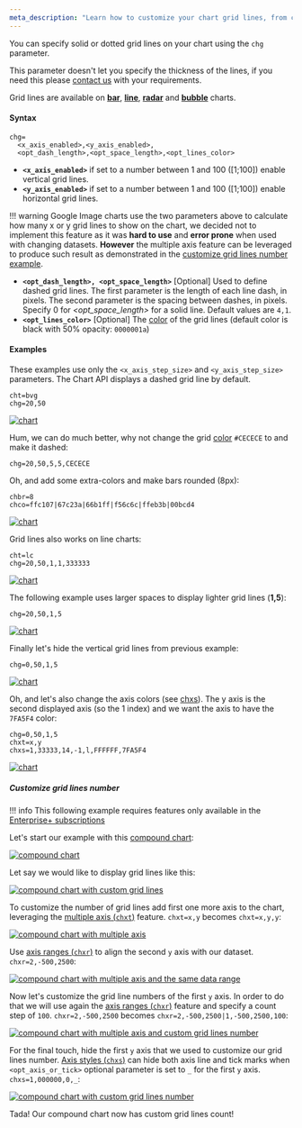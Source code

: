 ```yaml
---
meta_description: "Learn how to customize your chart grid lines, from color to width grid."
---
```

You can specify solid or dotted grid lines on your chart using the `chg` parameter.

This parameter doesn't let you specify the thickness of the lines, if you need this please [contact us](mailto:support@image-charts.com) with your requirements. 

Grid lines are available on **[bar](/bar-charts)**, **[line](/line-charts)**, **[radar](/radar-charts)** and **[bubble](/bubble-charts)** charts.

 <!-- For more ways to make lines across your chart, see shape markers (chm type h, H, v, or V), range markers (chm), and axis tick marks (chxtc). -->

#### Syntax

```
chg=
  <x_axis_enabled>,<y_axis_enabled>,
  <opt_dash_length>,<opt_space_length>,<opt_lines_color>
```

<!-- <opt_x_offset>,<opt_y_offset> -->

- **`<x_axis_enabled>`** if set to a number between 1 and 100 ([1;100]) enable vertical grid lines.
- **`<y_axis_enabled>`** if set to a number between 1 and 100 ([1;100]) enable horizontal grid lines.

!!! warning
    Google Image charts use the two parameters above to calculate how many x or y grid lines to show on the chart, we decided not to implement this feature as it was **hard to use** and **error prone** when used with changing datasets. **However** the multiple axis feature can be leveraged to produce such result as demonstrated in the [customize grid lines number example](#customize-grid-lines-number).


- **`<opt_dash_length>, <opt_space_length>`** [Optional] Used to define dashed grid lines. The first parameter is the length of each line dash, in pixels. The second parameter is the spacing between dashes, in pixels. Specify 0 for *<opt_space_length>* for a solid line. Default values are `4,1`.
- **`<opt_lines_color>`** [Optional] The [color](/reference/color-format/) of the grid lines (default color is black with 50% opacity: `0000001a`)

<!-- - **`<opt_x_offset>,<opt_y_offset>`** [Optional] The number of units, according to the chart scale, to offset the x and y grid lines, respectively. Can be positive or negative values. If you specify this value, you must also specify all preceding values. Default values are 0,0. -->

#### Examples

These examples use only the `<x_axis_step_size>` and `<y_axis_step_size>` parameters. The Chart API displays a dashed grid line by default.



```
cht=bvg
chg=20,50
```

[![chart](https://image-charts.com/chart?chco=76A4FB&chd=t%3A50%2C30%2C10%2C60%2C65%2C90&chg=20%2C50&chls=2.0%2C0.0%2C0.0&chs=700x200&cht=bvg&chxl=0%3A%7C0%7C1%7C2%7C3%7C4%7C5%7C&chxr=1%2C0%2C100%2C25&chxt=x%2Cy&icac=documentation&icretina=1&ichm=dca20a51a1de4d6f4f93bcf1435eace9c38a8cb64627d14191cebd8fd6d1ea57)](https://editor.image-charts.com/chart?chco=76A4FB&chd=t%3A50%2C30%2C10%2C60%2C65%2C90&chg=20%2C50&chls=2.0%2C0.0%2C0.0&chs=700x200&cht=bvg&chxl=0%3A%7C0%7C1%7C2%7C3%7C4%7C5%7C&chxr=1%2C0%2C100%2C25&chxt=x%2Cy&icac=documentation&icretina=1&ichm=dca20a51a1de4d6f4f93bcf1435eace9c38a8cb64627d14191cebd8fd6d1ea57)

Hum, we can do much better, why not change the grid [color](/reference/color-format) `#CECECE` to and make it dashed:

```
chg=20,50,5,5,CECECE
```

Oh, and add some extra-colors and make bars rounded (8px):

```
chbr=8
chco=ffc107|67c23a|66b1ff|f56c6c|ffeb3b|00bcd4
```


[![chart](https://image-charts.com/chart?chbr=8&chco=ffc107%7C67c23a%7C66b1ff%7Cf56c6c%7Cffeb3b%7C00bcd4&chd=t%3A50%2C30%2C10%2C60%2C65%2C90&chg=20%2C50%2C5%2C5%2CCECECE&chls=2.0%2C0.0%2C0.0&chs=700x200&cht=bvg&chxl=0%3A%7C0%7C1%7C2%7C3%7C4%7C5%7C&chxr=1%2C0%2C100%2C25&chxt=x%2Cy&icac=documentation&icretina=1&ichm=d993d06aa120bbb24b98b45afd98da0d851ff39b3cf9607375aacba0768afc97)](https://editor.image-charts.com/chart?chbr=8&chco=ffc107%7C67c23a%7C66b1ff%7Cf56c6c%7Cffeb3b%7C00bcd4&chd=t%3A50%2C30%2C10%2C60%2C65%2C90&chg=20%2C50%2C5%2C5%2CCECECE&chls=2.0%2C0.0%2C0.0&chs=700x200&cht=bvg&chxl=0%3A%7C0%7C1%7C2%7C3%7C4%7C5%7C&chxr=1%2C0%2C100%2C25&chxt=x%2Cy&icac=documentation&icretina=1&ichm=d993d06aa120bbb24b98b45afd98da0d851ff39b3cf9607375aacba0768afc97)

Grid lines also works on line charts:

```
cht=lc
chg=20,50,1,1,333333
```

[![chart](https://image-charts.com/chart?chco=009688&chd=s%3AcEAELFJHHHKUju9uuXUcd&chg=20%2C50%2C1%2C1%2C333333&chls=2.0%2C0.0%2C0.0&chs=700x200&cht=lc&chxr=0%2C0%2C20%2C1%7C1%2C0%2C100%2C20&chxt=x%2Cy&icac=documentation&icretina=1&ichm=77082d0eaec0281622dde62cc8e79f30e4e648c336a98e8aef8f531ba882699e)](https://editor.image-charts.com/chart?chco=009688&chd=s%3AcEAELFJHHHKUju9uuXUcd&chg=20%2C50%2C1%2C1%2C333333&chls=2.0%2C0.0%2C0.0&chs=700x200&cht=lc&chxr=0%2C0%2C20%2C1%7C1%2C0%2C100%2C20&chxt=x%2Cy&icac=documentation&icretina=1&ichm=77082d0eaec0281622dde62cc8e79f30e4e648c336a98e8aef8f531ba882699e)


The following example uses larger spaces to display lighter grid lines (**1,5**):

```
chg=20,50,1,5
```

[![chart](https://image-charts.com/chart?chco=76A4FB&chd=s%3AcEAELFJHHHKUju9uuXUcd&chg=20%2C50%2C1%2C5&chls=2.0%2C0.0%2C0.0&chs=700x200&cht=lc&chxr=0%2C0%2C20%2C1%7C1%2C0%2C100%2C20&chxt=x%2Cy&icac=documentation&icretina=1&ichm=2b1c0bc4047dfe316edbf5d0e1f40d4ea829001e29e55bb9395fa1d0bb6061f4)](https://editor.image-charts.com/chart?chco=76A4FB&chd=s%3AcEAELFJHHHKUju9uuXUcd&chg=20%2C50%2C1%2C5&chls=2.0%2C0.0%2C0.0&chs=700x200&cht=lc&chxr=0%2C0%2C20%2C1%7C1%2C0%2C100%2C20&chxt=x%2Cy&icac=documentation&icretina=1&ichm=2b1c0bc4047dfe316edbf5d0e1f40d4ea829001e29e55bb9395fa1d0bb6061f4)


Finally let's hide the vertical grid lines from previous example:

```
chg=0,50,1,5
```

[![chart](https://image-charts.com/chart?chco=76A4FB&chd=s%3AcEAELFJHHHKUju9uuXUcd&chg=0%2C50%2C1%2C5&chls=2.0%2C0.0%2C0.0&chs=700x200&cht=lc&chxr=0%2C0%2C20%2C1%7C1%2C0%2C100%2C20&chxt=x%2Cy&icac=documentation&icretina=1&ichm=bfc6f739dab89fa762369495741fdefeecd847a3bd39cb54b35fa91ba4d487de)](https://editor.image-charts.com/chart?chco=76A4FB&chd=s%3AcEAELFJHHHKUju9uuXUcd&chg=0%2C50%2C1%2C5&chls=2.0%2C0.0%2C0.0&chs=700x200&cht=lc&chxr=0%2C0%2C20%2C1%7C1%2C0%2C100%2C20&chxt=x%2Cy&icac=documentation&icretina=1&ichm=bfc6f739dab89fa762369495741fdefeecd847a3bd39cb54b35fa91ba4d487de)

Oh, and let's also change the axis colors (see [chxs](/reference/chart-axis/#axis-label-styles)). The y axis is the second displayed axis (so the 1 index) and we want the axis to have the `7FA5F4` color:

```
chg=0,50,1,5
chxt=x,y
chxs=1,33333,14,-1,l,FFFFFF,7FA5F4
```

[![chart](https://image-charts.com/chart?chco=76A4FB&chd=s%3AcEAELFJHHHKUju9uuXUcd&chg=0%2C50%2C1%2C5&chls=2.0%2C0.0%2C0.0&chs=700x200&cht=lc&chxr=0%2C0%2C20%2C1%7C1%2C0%2C100%2C20&chxs=1%2C33333%2C14%2C-1%2Cl%2CFFFFFF%2C7FA5F4&chxt=x%2Cy&icac=documentation&icretina=1&ichm=2b4dc673bbcba70fe8e739805e52a41a62a1038a85dc6706dd8182bb2da5492e)](https://editor.image-charts.com/chart?chco=76A4FB&chd=s%3AcEAELFJHHHKUju9uuXUcd&chg=0%2C50%2C1%2C5&chls=2.0%2C0.0%2C0.0&chs=700x200&cht=lc&chxr=0%2C0%2C20%2C1%7C1%2C0%2C100%2C20&chxs=1%2C33333%2C14%2C-1%2Cl%2CFFFFFF%2C7FA5F4&chxt=x%2Cy&icac=documentation&icretina=1&ichm=2b4dc673bbcba70fe8e739805e52a41a62a1038a85dc6706dd8182bb2da5492e)

##### Customize grid lines number

!!! info
    This following example requires features only available in the [Enterprise+ subscriptions](https://www.image-charts.com/pricing)

Let's start our example with this [compound chart](/reference/markers/#creating-a-compound-chart-mixed-charts):

[![compound chart](https://image-charts.com/chart?chd=a1%3A%2C103.7%2C7.23%2C31.02%2C82.22%2C-123.74%2C43.71%2C84.22%2C164.59%2C31.26%2C69.91%2C90.59%2C20.9%2C-51.29%2C-44.29%2C-333.83%2C-452.37%2C35.41%2C24.4%7C1500%2C1603%2C1610%2C1641%2C1723%2C1599%2C1642%2C1726%2C1890%2C1921%2C1990%2C2080%2C2100%2C2048%2C2003%2C1669%2C1216%2C1251%2C1275&chg=20%2C50&chlps=textAlign%2Cright%7Calign%2Cbottom%7Cfont.size%2C8&chm=D%2C00AAFF%2C1%2C0%2C5%2C1&chs=800x600&cht=bvs&chxl=0%3A%7C%7C103%7C7%7C31%7C82%7C-124%7C43%7C84%7C164%7C31%7C69%7C90%7C20%7C-52%7C-45%7C-334%7C-453%7C35%7C24&chxt=x%2Cy&icac=documentation&iclocale=en&icretina=1&ichm=49d789925103e36d8f1c467903f07da972b07c882789509e179c8f39899db7bf)](https://editor.image-charts.com/chart?chd=a1%3A%2C103.7%2C7.23%2C31.02%2C82.22%2C-123.74%2C43.71%2C84.22%2C164.59%2C31.26%2C69.91%2C90.59%2C20.9%2C-51.29%2C-44.29%2C-333.83%2C-452.37%2C35.41%2C24.4%7C1500%2C1603%2C1610%2C1641%2C1723%2C1599%2C1642%2C1726%2C1890%2C1921%2C1990%2C2080%2C2100%2C2048%2C2003%2C1669%2C1216%2C1251%2C1275&chg=20%2C50&chlps=textAlign%2Cright%7Calign%2Cbottom%7Cfont.size%2C8&chm=D%2C00AAFF%2C1%2C0%2C5%2C1&chs=800x600&cht=bvs&chxl=0%3A%7C%7C103%7C7%7C31%7C82%7C-124%7C43%7C84%7C164%7C31%7C69%7C90%7C20%7C-52%7C-45%7C-334%7C-453%7C35%7C24&chxt=x%2Cy&icac=documentation&iclocale=en&icretina=1&ichm=49d789925103e36d8f1c467903f07da972b07c882789509e179c8f39899db7bf)

Let say we would like to display grid lines like this:

[![compound chart with custom grid lines](https://image-charts.com/chart?chd=a1%3A%2C103.7%2C7.23%2C31.02%2C82.22%2C-123.74%2C43.71%2C84.22%2C164.59%2C31.26%2C69.91%2C90.59%2C20.9%2C-51.29%2C-44.29%2C-333.83%2C-452.37%2C35.41%2C24.4%7C1500%2C1603%2C1610%2C1641%2C1723%2C1599%2C1642%2C1726%2C1890%2C1921%2C1990%2C2080%2C2100%2C2048%2C2003%2C1669%2C1216%2C1251%2C1275&chg=20%2C50&chlps=textAlign%2Cright%7Calign%2Cbottom%7Cfont.size%2C8&chm=D%2C00AAFF%2C1%2C0%2C5%2C1&chs=800x600&cht=bvs&chxl=0%3A%7C%7C103%7C7%7C31%7C82%7C-124%7C43%7C84%7C164%7C31%7C69%7C90%7C20%7C-52%7C-45%7C-334%7C-453%7C35%7C24&chxr=1%2C-500%2C2500%2C100%7C2%2C-500%2C2500&chxs=1%2C000000%2C0%2C_&chxt=x%2Cy%2Cy&icac=documentation&icretina=1&ichm=d00bdfacef326272a9c110c0c19e269af44422416864ca5762e6e63a5ad59a30)](https://editor.image-charts.com/chart?chd=a1%3A%2C103.7%2C7.23%2C31.02%2C82.22%2C-123.74%2C43.71%2C84.22%2C164.59%2C31.26%2C69.91%2C90.59%2C20.9%2C-51.29%2C-44.29%2C-333.83%2C-452.37%2C35.41%2C24.4%7C1500%2C1603%2C1610%2C1641%2C1723%2C1599%2C1642%2C1726%2C1890%2C1921%2C1990%2C2080%2C2100%2C2048%2C2003%2C1669%2C1216%2C1251%2C1275&chg=20%2C50&chlps=textAlign%2Cright%7Calign%2Cbottom%7Cfont.size%2C8&chm=D%2C00AAFF%2C1%2C0%2C5%2C1&chs=800x600&cht=bvs&chxl=0%3A%7C%7C103%7C7%7C31%7C82%7C-124%7C43%7C84%7C164%7C31%7C69%7C90%7C20%7C-52%7C-45%7C-334%7C-453%7C35%7C24&chxr=1%2C-500%2C2500%2C100%7C2%2C-500%2C2500&chxs=1%2C000000%2C0%2C_&chxt=x%2Cy%2Cy&icac=documentation&icretina=1&ichm=d00bdfacef326272a9c110c0c19e269af44422416864ca5762e6e63a5ad59a30) 
 

To customize the number of grid lines add first one more axis to the chart, leveraging the [multiple axis (`chxt`)](/reference/chart-axis/#visible-axes) feature. `chxt=x,y` becomes `chxt=x,y,y`: 

[![compound chart with multiple axis](https://image-charts.com/chart?chd=a1%3A%2C103.7%2C7.23%2C31.02%2C82.22%2C-123.74%2C43.71%2C84.22%2C164.59%2C31.26%2C69.91%2C90.59%2C20.9%2C-51.29%2C-44.29%2C-333.83%2C-452.37%2C35.41%2C24.4%7C1500%2C1603%2C1610%2C1641%2C1723%2C1599%2C1642%2C1726%2C1890%2C1921%2C1990%2C2080%2C2100%2C2048%2C2003%2C1669%2C1216%2C1251%2C1275&chg=20%2C50&chlps=textAlign%2Cright%7Calign%2Cbottom%7Cfont.size%2C8&chm=D%2C00AAFF%2C1%2C0%2C5%2C1&chs=800x600&cht=bvs&chxl=0%3A%7C%7C103%7C7%7C31%7C82%7C-124%7C43%7C84%7C164%7C31%7C69%7C90%7C20%7C-52%7C-45%7C-334%7C-453%7C35%7C24&chxt=x%2Cy%2Cy&icac=documentation&iclocale=en&icretina=1&ichm=461b1bf5f68201b9256dc274010c2f5bc40c78421504701c5508527e21d02bac)](https://editor.image-charts.com/chart?chd=a1%3A%2C103.7%2C7.23%2C31.02%2C82.22%2C-123.74%2C43.71%2C84.22%2C164.59%2C31.26%2C69.91%2C90.59%2C20.9%2C-51.29%2C-44.29%2C-333.83%2C-452.37%2C35.41%2C24.4%7C1500%2C1603%2C1610%2C1641%2C1723%2C1599%2C1642%2C1726%2C1890%2C1921%2C1990%2C2080%2C2100%2C2048%2C2003%2C1669%2C1216%2C1251%2C1275&chg=20%2C50&chlps=textAlign%2Cright%7Calign%2Cbottom%7Cfont.size%2C8&chm=D%2C00AAFF%2C1%2C0%2C5%2C1&chs=800x600&cht=bvs&chxl=0%3A%7C%7C103%7C7%7C31%7C82%7C-124%7C43%7C84%7C164%7C31%7C69%7C90%7C20%7C-52%7C-45%7C-334%7C-453%7C35%7C24&chxt=x%2Cy%2Cy&icac=documentation&iclocale=en&icretina=1&ichm=461b1bf5f68201b9256dc274010c2f5bc40c78421504701c5508527e21d02bac)

Use [axis ranges (`chxr`)](/reference/chart-axis/#axis-range) to align the second `y` axis with our dataset. `chxr=2,-500,2500`:

[![compound chart with multiple axis and the same data range](https://image-charts.com/chart?chd=a1%3A%2C103.7%2C7.23%2C31.02%2C82.22%2C-123.74%2C43.71%2C84.22%2C164.59%2C31.26%2C69.91%2C90.59%2C20.9%2C-51.29%2C-44.29%2C-333.83%2C-452.37%2C35.41%2C24.4%7C1500%2C1603%2C1610%2C1641%2C1723%2C1599%2C1642%2C1726%2C1890%2C1921%2C1990%2C2080%2C2100%2C2048%2C2003%2C1669%2C1216%2C1251%2C1275&chg=20%2C50&chlps=textAlign%2Cright%7Calign%2Cbottom%7Cfont.size%2C8&chm=D%2C00AAFF%2C1%2C0%2C5%2C1&chs=800x600&cht=bvs&chxl=0%3A%7C%7C103%7C7%7C31%7C82%7C-124%7C43%7C84%7C164%7C31%7C69%7C90%7C20%7C-52%7C-45%7C-334%7C-453%7C35%7C24&chxr=2%2C-500%2C2500&chxt=x%2Cy%2Cy&icac=documentation&iclocale=en&icretina=1&ichm=10fe40b9954971dc83a4210fd261633170e5fc441d57dc1964a340f63b523443)](https://editor.image-charts.com/chart?chd=a1%3A%2C103.7%2C7.23%2C31.02%2C82.22%2C-123.74%2C43.71%2C84.22%2C164.59%2C31.26%2C69.91%2C90.59%2C20.9%2C-51.29%2C-44.29%2C-333.83%2C-452.37%2C35.41%2C24.4%7C1500%2C1603%2C1610%2C1641%2C1723%2C1599%2C1642%2C1726%2C1890%2C1921%2C1990%2C2080%2C2100%2C2048%2C2003%2C1669%2C1216%2C1251%2C1275&chg=20%2C50&chlps=textAlign%2Cright%7Calign%2Cbottom%7Cfont.size%2C8&chm=D%2C00AAFF%2C1%2C0%2C5%2C1&chs=800x600&cht=bvs&chxl=0%3A%7C%7C103%7C7%7C31%7C82%7C-124%7C43%7C84%7C164%7C31%7C69%7C90%7C20%7C-52%7C-45%7C-334%7C-453%7C35%7C24&chxr=2%2C-500%2C2500&chxt=x%2Cy%2Cy&icac=documentation&iclocale=en&icretina=1&ichm=10fe40b9954971dc83a4210fd261633170e5fc441d57dc1964a340f63b523443)

Now let's customize the grid line numbers of the first `y` axis. In order to do that we will use again the [axis ranges (`chxr`)](/reference/chart-axis/#axis-range) feature and specify a count step of `100`. `chxr=2,-500,2500` becomes `chxr=2,-500,2500|1,-500,2500,100`:

[![compound chart with multiple axis and custom grid lines number](https://image-charts.com/chart?chd=a1%3A%2C103.7%2C7.23%2C31.02%2C82.22%2C-123.74%2C43.71%2C84.22%2C164.59%2C31.26%2C69.91%2C90.59%2C20.9%2C-51.29%2C-44.29%2C-333.83%2C-452.37%2C35.41%2C24.4%7C1500%2C1603%2C1610%2C1641%2C1723%2C1599%2C1642%2C1726%2C1890%2C1921%2C1990%2C2080%2C2100%2C2048%2C2003%2C1669%2C1216%2C1251%2C1275&chg=20%2C50&chlps=textAlign%2Cright%7Calign%2Cbottom%7Cfont.size%2C8&chm=D%2C00AAFF%2C1%2C0%2C5%2C1&chs=800x600&cht=bvs&chxl=0%3A%7C%7C103%7C7%7C31%7C82%7C-124%7C43%7C84%7C164%7C31%7C69%7C90%7C20%7C-52%7C-45%7C-334%7C-453%7C35%7C24&chxr=2%2C-500%2C2500%7C1%2C-500%2C2500%2C100&chxt=x%2Cy%2Cy&icac=documentation&iclocale=en&icretina=1&ichm=523a6d14c418721906103a45205aa394a015d1be7e8b7a890677d2989318f264)](https://editor.image-charts.com/chart?chd=a1%3A%2C103.7%2C7.23%2C31.02%2C82.22%2C-123.74%2C43.71%2C84.22%2C164.59%2C31.26%2C69.91%2C90.59%2C20.9%2C-51.29%2C-44.29%2C-333.83%2C-452.37%2C35.41%2C24.4%7C1500%2C1603%2C1610%2C1641%2C1723%2C1599%2C1642%2C1726%2C1890%2C1921%2C1990%2C2080%2C2100%2C2048%2C2003%2C1669%2C1216%2C1251%2C1275&chg=20%2C50&chlps=textAlign%2Cright%7Calign%2Cbottom%7Cfont.size%2C8&chm=D%2C00AAFF%2C1%2C0%2C5%2C1&chs=800x600&cht=bvs&chxl=0%3A%7C%7C103%7C7%7C31%7C82%7C-124%7C43%7C84%7C164%7C31%7C69%7C90%7C20%7C-52%7C-45%7C-334%7C-453%7C35%7C24&chxr=2%2C-500%2C2500%7C1%2C-500%2C2500%2C100&chxt=x%2Cy%2Cy&icac=documentation&iclocale=en&icretina=1&ichm=523a6d14c418721906103a45205aa394a015d1be7e8b7a890677d2989318f264) 

For the final touch, hide the first `y` axis that we used to customize our grid lines number. [Axis styles (`chxs`)](/reference/chart-axis/#axis-label-styles) can hide both axis line and tick marks when `<opt_axis_or_tick>` optional parameter is set to `_` for the first `y` axis. `chxs=1,000000,0,_`:

[![compound chart with custom grid lines number](https://image-charts.com/chart?chd=a1%3A%2C103.7%2C7.23%2C31.02%2C82.22%2C-123.74%2C43.71%2C84.22%2C164.59%2C31.26%2C69.91%2C90.59%2C20.9%2C-51.29%2C-44.29%2C-333.83%2C-452.37%2C35.41%2C24.4%7C1500%2C1603%2C1610%2C1641%2C1723%2C1599%2C1642%2C1726%2C1890%2C1921%2C1990%2C2080%2C2100%2C2048%2C2003%2C1669%2C1216%2C1251%2C1275&chg=20%2C50&chlps=textAlign%2Cright%7Calign%2Cbottom%7Cfont.size%2C8&chm=D%2C00AAFF%2C1%2C0%2C5%2C1&chs=800x600&cht=bvs&chxl=0%3A%7C%7C103%7C7%7C31%7C82%7C-124%7C43%7C84%7C164%7C31%7C69%7C90%7C20%7C-52%7C-45%7C-334%7C-453%7C35%7C24&chxr=2%2C-500%2C2500%7C1%2C-500%2C2500%2C100&chxs=1%2C000000%2C0%2C_&chxt=x%2Cy%2Cy&icac=documentation&iclocale=en&icretina=1&ichm=8e1b3299851def897ac4e07e1995f8febc07fa2bf769530c18d884dc9c95c669)](https://editor.image-charts.com/chart?chd=a1%3A%2C103.7%2C7.23%2C31.02%2C82.22%2C-123.74%2C43.71%2C84.22%2C164.59%2C31.26%2C69.91%2C90.59%2C20.9%2C-51.29%2C-44.29%2C-333.83%2C-452.37%2C35.41%2C24.4%7C1500%2C1603%2C1610%2C1641%2C1723%2C1599%2C1642%2C1726%2C1890%2C1921%2C1990%2C2080%2C2100%2C2048%2C2003%2C1669%2C1216%2C1251%2C1275&chg=20%2C50&chlps=textAlign%2Cright%7Calign%2Cbottom%7Cfont.size%2C8&chm=D%2C00AAFF%2C1%2C0%2C5%2C1&chs=800x600&cht=bvs&chxl=0%3A%7C%7C103%7C7%7C31%7C82%7C-124%7C43%7C84%7C164%7C31%7C69%7C90%7C20%7C-52%7C-45%7C-334%7C-453%7C35%7C24&chxr=2%2C-500%2C2500%7C1%2C-500%2C2500%2C100&chxs=1%2C000000%2C0%2C_&chxt=x%2Cy%2Cy&icac=documentation&iclocale=en&icretina=1&ichm=8e1b3299851def897ac4e07e1995f8febc07fa2bf769530c18d884dc9c95c669)

Tada! Our compound chart now has custom grid lines count!
